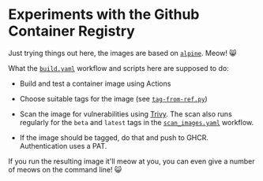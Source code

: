 # Experiments with the Github Container Registry

Just trying things out here, the images are based on
[`alpine`](https://hub.docker.com/_/alpine). Meow! :smile_cat:

What the [`build.yaml`](.github/workflows/build.yaml) workflow and
scripts here are supposed to do:

* Build and test a container image using Actions

* Choose suitable tags for the image (see
  [`tag-from-ref.py`](./tag-from-ref.py))

* Scan the image for vulnerabilities using
  [Trivy](https://github.com/aquasecurity/trivy-action). The scan also
  runs regularly for the `beta` and `latest` tags in the
  [`scan_images.yaml`](.github/workflows/scan_images.yaml) workflow.

* If the image should be tagged, do that and push to
  GHCR. Authentication uses a PAT.

If you run the resulting image it'll meow at you, you can even give a
number of meows on the command line! :smiley_cat:
